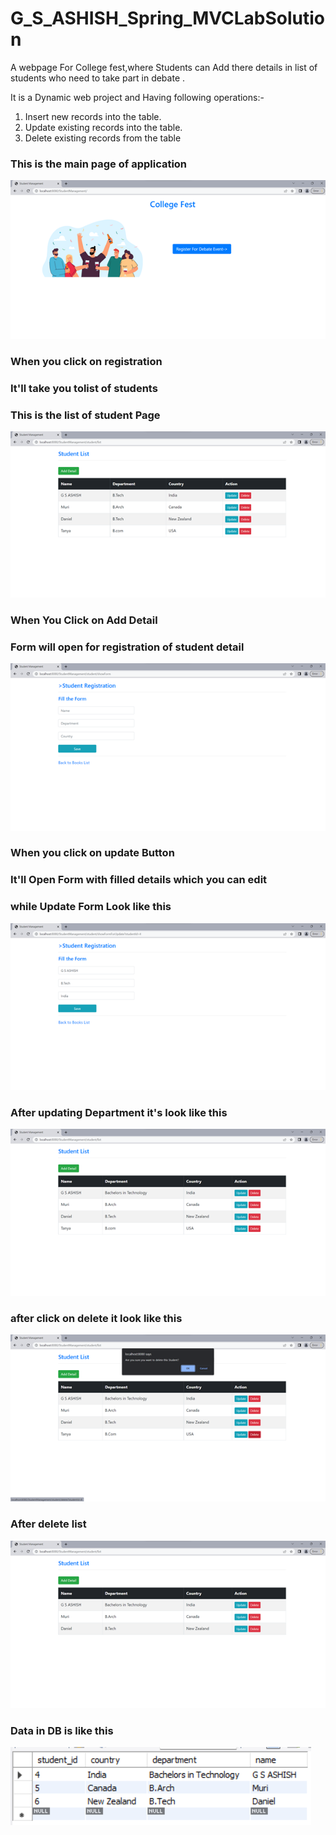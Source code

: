 # G_S_ASHISH_Spring_MVCLabSolution


A webpage For College fest,where  Students can Add there details in list of students who need to  take part in debate .

It is a Dynamic web project and Having following operations:-
1. Insert new records into the table.
2. Update existing records into the table.
3. Delete existing records from the table


### This is the main page of application

![Home PNG](https://github.com/Briyani-monster/G_S_ASHISH_Spring_MVCLabSolution/blob/master/home.png)


### When you click on registration
### It'll take you tolist of students
### This is the list of student Page

![Student List PNG](https://github.com/Briyani-monster/G_S_ASHISH_Spring_MVCLabSolution/blob/master/studentList.png)


### When You Click on Add Detail
### Form will open for registration of student detail

![Student ADD detail PNG](https://github.com/Briyani-monster/G_S_ASHISH_Spring_MVCLabSolution/blob/master/studentRegistration.png)

### When you click on update Button
### It'll Open Form with filled details which you can edit
### while Update Form Look like this

![Student update form PNG](https://github.com/Briyani-monster/G_S_ASHISH_Spring_MVCLabSolution/blob/master/studentUpdate.png)

### After updating Department it's look like this

![Student after update list PNG](https://github.com/Briyani-monster/G_S_ASHISH_Spring_MVCLabSolution/blob/master/studentListAfterUpdate.png)

### after click on delete it look like this

![Student after Deletet PNG](https://github.com/Briyani-monster/G_S_ASHISH_Spring_MVCLabSolution/blob/master/studentDelete.png)


### After delete list

![Student after Deletet PNG](https://github.com/Briyani-monster/G_S_ASHISH_Spring_MVCLabSolution/blob/master/studentListAfterDelete.png)


### Data in DB is like this



![Student after Deletet PNG](https://github.com/Briyani-monster/G_S_ASHISH_Spring_MVCLabSolution/blob/master/dataInDB.png)
